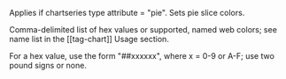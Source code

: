 Applies if chartseries type attribute = "pie". Sets pie slice colors.

Comma-delimited list of hex values or supported, named web colors; 
see name list in the [[tag-chart]] Usage section.

For a hex value, use the form "##xxxxxx", where x = 0-9 or A-F; use two pound signs or none.